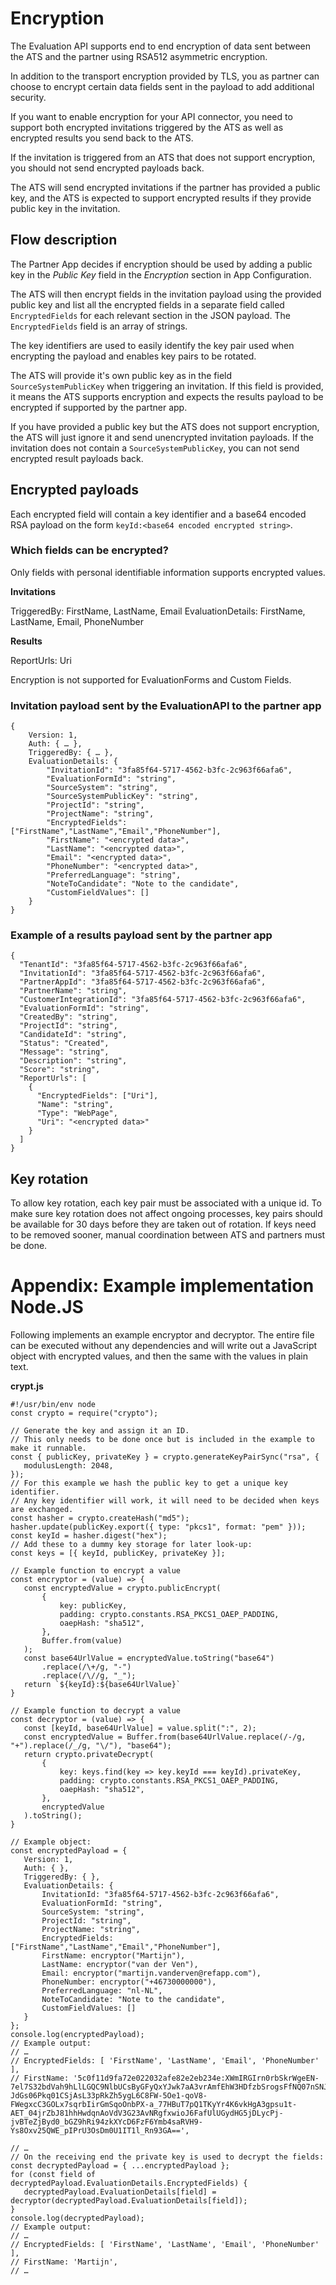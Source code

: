 # Encryption

The Evaluation API supports end to end encryption of data sent between the ATS and the partner using RSA512 asymmetric encryption.

In addition to the transport encryption provided by TLS, you as partner can choose to encrypt certain data fields sent in the payload to add additional security.

If you want to enable encryption for your API connector, you need to support both encrypted invitations triggered by the ATS as well as encrypted results you send back to the ATS.

If the invitation is triggered from an ATS that does not support encryption, you should not send encrypted payloads back.

The ATS will send encrypted invitations if the partner has provided a public key, and the ATS is expected to support encrypted results if they provide public key in the invitation.



## Flow description
The Partner App decides if encryption should be used by adding a public key in the *Public Key* field in the *Encryption* section in App Configuration.

The ATS will then encrypt fields in the invitation payload using the provided public key and list all the encrypted fields in a separate field called `EncryptedFields` for each relevant section in the JSON payload. The `EncryptedFields` field is an array of strings.


The key identifiers are used to easily identify the key pair used when encrypting the payload and enables key pairs to be rotated.

The ATS will provide it's own public key as in the field `SourceSystemPublicKey` when triggering an invitation. If this field is provided, it means the ATS supports encryption and expects the results payload to be encrypted if supported by the partner app.

If you have provided a public key but the ATS does not support encryption, the ATS will just ignore it and send unencrypted invitation payloads. If the invitation does not contain a `SourceSystemPublicKey`, you can not send encrypted result payloads back.



## Encrypted payloads

Each encrypted field will contain a key identifier and a base64 encoded RSA payload on the form `keyId:<base64 encoded encrypted string>`.

### Which fields can be encrypted?

Only fields with personal identifiable information supports encrypted values. 

**Invitations**

TriggeredBy: FirstName, LastName, Email
EvaluationDetails: FirstName, LastName, Email, PhoneNumber


**Results**

ReportUrls: Uri

Encryption is not supported for EvaluationForms and Custom Fields.


### Invitation payload sent by the EvaluationAPI to the partner app

```
{
    Version: 1,
    Auth: { … },
    TriggeredBy: { … },
    EvaluationDetails: {
        "InvitationId": "3fa85f64-5717-4562-b3fc-2c963f66afa6",
        "EvaluationFormId": "string",
        "SourceSystem": "string",
        "SourceSystemPublicKey": "string",
        "ProjectId": "string",
        "ProjectName": "string",
        "EncryptedFields": ["FirstName","LastName","Email","PhoneNumber"],
        "FirstName": "<encrypted data>",
        "LastName": "<encrypted data>",
        "Email": "<encrypted data>",
        "PhoneNumber": "<encrypted data>",
        "PreferredLanguage": "string",
        "NoteToCandidate": "Note to the candidate",
        "CustomFieldValues": []
    }
}
```


### Example of a results payload sent by the partner app

```
{
  "TenantId": "3fa85f64-5717-4562-b3fc-2c963f66afa6",
  "InvitationId": "3fa85f64-5717-4562-b3fc-2c963f66afa6",
  "PartnerAppId": "3fa85f64-5717-4562-b3fc-2c963f66afa6",
  "PartnerName": "string",
  "CustomerIntegrationId": "3fa85f64-5717-4562-b3fc-2c963f66afa6",
  "EvaluationFormId": "string",
  "CreatedBy": "string",
  "ProjectId": "string",
  "CandidateId": "string",
  "Status": "Created",
  "Message": "string",
  "Description": "string",
  "Score": "string",
  "ReportUrls": [
    {
      "EncryptedFields": ["Uri"],
      "Name": "string",
      "Type": "WebPage",
      "Uri": "<encrypted data>"
    }
  ]
}
```

## Key rotation
To allow key rotation, each key pair must be associated with a unique id. To make sure key rotation does not affect ongoing processes, key pairs should be available for 30 days before they are taken out of rotation. If keys need to be removed sooner, manual coordination between ATS and partners must be done.





# Appendix: Example implementation Node.JS
Following implements an example encryptor and decryptor. The entire file can be executed without any dependencies and will write out a JavaScript object with encrypted values, and then the same with the values in plain text.


**crypt.js**

```
#!/usr/bin/env node
const crypto = require("crypto");

// Generate the key and assign it an ID.
// This only needs to be done once but is included in the example to make it runnable.
const { publicKey, privateKey } = crypto.generateKeyPairSync("rsa", {
   modulusLength: 2048,
});
// For this example we hash the public key to get a unique key identifier.
// Any key identifier will work, it will need to be decided when keys are exchanged.
const hasher = crypto.createHash("md5");
hasher.update(publicKey.export({ type: "pkcs1", format: "pem" }));
const keyId = hasher.digest("hex");
// Add these to a dummy key storage for later look-up:
const keys = [{ keyId, publicKey, privateKey }];

// Example function to encrypt a value
const encryptor = (value) => {
   const encryptedValue = crypto.publicEncrypt(
       {
           key: publicKey,
           padding: crypto.constants.RSA_PKCS1_OAEP_PADDING,
           oaepHash: "sha512",
       },
       Buffer.from(value)
   );
   const base64UrlValue = encryptedValue.toString("base64")
       .replace(/\+/g, "-")
       .replace(/\//g, "_");
   return `${keyId}:${base64UrlValue}`
}

// Example function to decrypt a value
const decryptor = (value) => {
   const [keyId, base64UrlValue] = value.split(":", 2);
   const encryptedValue = Buffer.from(base64UrlValue.replace(/-/g, "+").replace(/_/g, "\/"), "base64");
   return crypto.privateDecrypt(
       {
           key: keys.find(key => key.keyId === keyId).privateKey,
           padding: crypto.constants.RSA_PKCS1_OAEP_PADDING,
           oaepHash: "sha512",
       },
       encryptedValue
   ).toString();
}

// Example object:
const encryptedPayload = {
   Version: 1,
   Auth: { },
   TriggeredBy: { },
   EvaluationDetails: {
       InvitationId: "3fa85f64-5717-4562-b3fc-2c963f66afa6",
       EvaluationFormId: "string",
       SourceSystem: "string",
       ProjectId: "string",
       ProjectName: "string",
       EncryptedFields: ["FirstName","LastName","Email","PhoneNumber"],
       FirstName: encryptor("Martijn"),
       LastName: encryptor("van der Ven"),
       Email: encryptor("martijn.vanderven@refapp.com"),
       PhoneNumber: encryptor("+46730000000"),
       PreferredLanguage: "nl-NL",
       NoteToCandidate: "Note to the candidate",
       CustomFieldValues: []
   }
};
console.log(encryptedPayload);
// Example output:
// …
// EncryptedFields: [ 'FirstName', 'LastName', 'Email', 'PhoneNumber' ],
// FirstName: '5c0f11d9fa72e022032afe82e2eb234e:XWmIRGIrn0rbSkrWgeEN-7el7S32bdVah9hLlLGQC9NlbUCsByGFyQxYJwk7aA3vrAmfEhW3HDfzbSrogsFfNQ07nSNJy-JdGs06Pkq01CSjAsL33pRkZh5ygL6C8FW-5Oe1-qoV8-FWegxcC3GOLx7sqrbIirGmSqoOnbPX-a_77HBuT7pQ1TKyYr4K6vkHgA3gpsu1t-AET_04jrZbJ81hhHwdqnAoVdV3G23AvNRgfxwioJ6FafUlUGydHG5jDLycPj-jvBTeZjByd0_bGZ9hRi94zkXYcD6FzF6Ymb4saRVH9-Ys8Oxv25QWE_pIPrU3OsDm0U1IT1l_Rn93GA==',

// …
// On the receiving end the private key is used to decrypt the fields:
const decryptedPayload = { ...encryptedPayload };
for (const field of decryptedPayload.EvaluationDetails.EncryptedFields) {
   decryptedPayload.EvaluationDetails[field] = decryptor(decryptedPayload.EvaluationDetails[field]);
}
console.log(decryptedPayload);
// Example output:
// …
// EncryptedFields: [ 'FirstName', 'LastName', 'Email', 'PhoneNumber' ],
// FirstName: 'Martijn',
// …
```